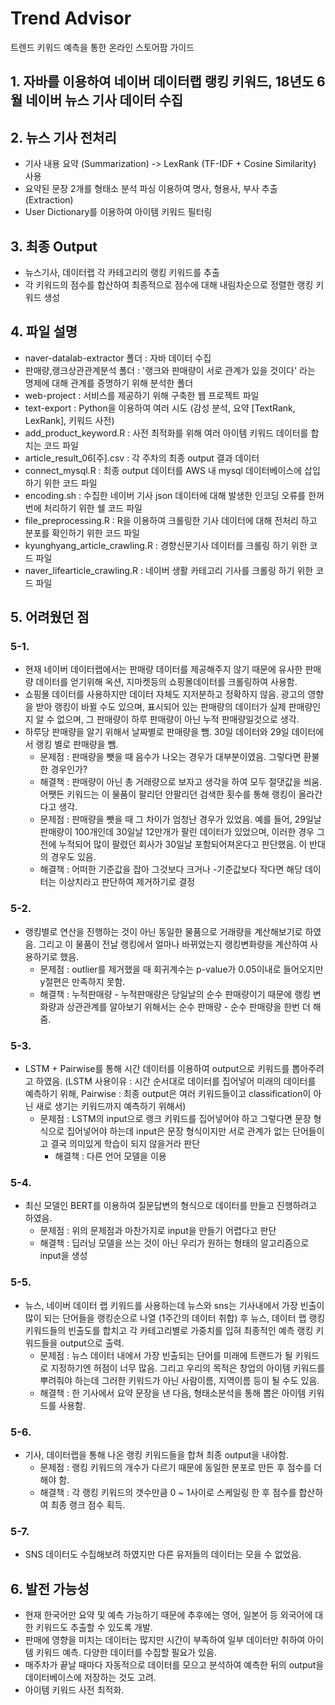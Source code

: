 # Trend Advisor
트렌드 키워드 예측을 통한 온라인 스토어팜 가이드

## 1. 자바를 이용하여 네이버 데이터랩 랭킹 키워드, 18년도 6월 네이버 뉴스 기사 데이터 수집

## 2. 뉴스 기사 전처리

- 기사 내용 요약 (Summarization) -> LexRank (TF-IDF + Cosine Similarity) 사용
- 요약된 문장 2개를 형태소 분석 파싱 이용하여 명사, 형용사, 부사 추출 (Extraction)
- User Dictionary를 이용하여 아이템 키워드 필터링

## 3. 최종 Output

- 뉴스기사, 데이터랩 각 카테고리의 랭킹 키워드를 추출
- 각 키워드의 점수를 합산하여 최종적으로 점수에 대해 내림차순으로 정렬한 랭킹 키워드 생성

## 4. 파일 설명

- naver-datalab-extractor 폴더 : 자바 데이터 수집  
- 판매량,랭크상관관계분석 폴더 : '랭크와 판매량이 서로 관계가 있을 것이다' 라는 명제에 대해 관계를 증명하기 위해 분석한 폴더  
- web-project : 서비스를 제공하기 위해 구축한 웹 프로젝트 파일  
- text-export : Python을 이용하여 여러 시도 (감성 분석, 요약 [TextRank, LexRank], 키워드 사전)  
- add_product_keyword.R : 사전 최적화를 위해 여러 아이템 키워드 데이터를 합치는 코드 파일  
- article_result_06[주].csv : 각 주차의 최종 output 결과 데이터  
- connect_mysql.R : 최종 output 데이터를 AWS 내 mysql 데이터베이스에 삽입하기 위한 코드 파일  
- encoding.sh : 수집한 네이버 기사 json 데이터에 대해 발생한 인코딩 오류를 한꺼번에 처리하기 위한 쉘 코드 파일  
- file_preprocessing.R : R을 이용하여 크롤링한 기사 데이터에 대해 전처리 하고 분포를 확인하기 위한 코드 파일  
- kyunghyang_article_crawling.R : 경향신문기사 데이터를 크롤링 하기 위한 코드 파일  
- naver_lifearticle_crawling.R : 네이버 생활 카테고리 기사를 크롤링 하기 위한 코드 파일  
  
## 5. 어려웠던 점

### 5-1.
- 현재 네이버 데이터랩에서는 판매량 데이터를 제공해주지 않기 때문에 유사한 판매량 데이터를 얻기위해 옥션, 지마켓등의 쇼핑몰데이터를 크롤링하여 사용함.
- 쇼핑몰 데이터를 사용하지만 데이터 자체도 지저분하고 정확하지 않음. 광고의 영향을 받아 랭킹이 바뀔 수도 있으며, 표시되어 있는 판매량의 데이터가 실제 판매량인지 알 수 없으며, 그 판매량이 하루 판매량이 아닌 누적 판매량일것으로 생각.
- 하루당 판매량을 알기 위해서 날짜별로 판매량을 뺌. 30일 데이터와 29일 데이터에서 랭킹 별로 판매량을 뺌.
     - 문제점 : 판매량을 뺏을 때 음수가 나오는 경우가 대부분이였음. 그렇다면 환불한 경우인가?
     - 해결책 : 판매량이 아닌 총 거래량으로 보자고 생각을 하여 모두 절댓값을 씌움. 어쨋든 키워드는 이 물품이 팔리던 안팔리던 검색한 횟수를 통해 랭킹이 올라간다고 생각.
     - 문제점 : 판매량을 뺏을 때 그 차이가 엄청난 경우가 있었음. 예를 들어, 29일날 판매량이 100개인데 30일날 12만개가 팔린 데이터가 있었으며, 이러한 경우 그 전에 누적되어 많이 팔렸던 회사가 30일날 포함되어져온다고 판단했음. 이 반대의 경우도 있음.
     - 해결책 : 어떠한 기준값을 잡아 그것보다 크거나 -기준값보다 작다면 해당 데이터는 이상치라고 판단하여 제거하기로 결정  
     
### 5-2.
- 랭킹별로 연산을 진행하는 것이 아닌 동일한 물품으로 거래량을 계산해보기로 하였음. 그리고 이 물품이 전날 랭킹에서 얼마나 바뀌었는지 랭킹변화량을 계산하여 사용하기로 했음. 
     - 문제점 : outlier를 제거했을 때 회귀계수는 p-value가 0.05이내로 들어오지만 y절편은 만족하지 못함.
     - 해결책 : 누적판매량 - 누적판매량은 당일날의 순수 판매량이기 때문에 랭킹 변화량과 상관관계를 알아보기 위해서는 순수 판매량 - 순수 판매량을 한번 더 해줌.

### 5-3.
- LSTM + Pairwise를 통해 시간 데이터를 이용하여 output으로 키워드를 뽑아주려고 하였음. (LSTM 사용이유 : 시간 순서대로 데이터를 집어넣어 미래의 데이터를 예측하기 위해, Pairwise : 최종 output은 여러 키워드들이고 classification이 아닌 새로 생기는 키워드까지 예측하기 위해서)
  - 문제점 : LSTM의 input으로 랭크 키워드를 집어넣어야 하고 그렇다면 문장 형식으로 집어넣어야 하는데 input은 문장 형식이지만 서로 관계가 없는 단어들이고 결국 의미있게 학습이 되지 않을거라 판단
	- 해결책 : 다른 언어 모델을 이용
 
### 5-4.
- 최신 모델인 BERT를 이용하여 질문답변의 형식으로 데이터를 만들고 진행하려고 하였음.
	- 문제점 : 위의 문제점과 마찬가지로 input을 만들기 어렵다고 판단
	- 해결책 : 딥러닝 모델을 쓰는 것이 아닌 우리가 원하는 형태의 알고리즘으로 input을 생성

### 5-5.
- 뉴스, 네이버 데이터 랩 키워드를 사용하는데 뉴스와 sns는 기사내에서 가장 빈출이 많이 되는 단어들을 랭킹순으로 나열 (1주간의 데이터 취합) 후 뉴스, 데이터 랩 랭킹 키워드들의 빈출도를 합치고 각 카테고리별로 가중치를 입혀 최종적인 예측 랭킹 키워드들을 output으로 출력.
	- 문제점 : 뉴스 데이터 내에서 가장 빈출되는 단어를 미래에 트랜드가 될 키워드로 지정하기엔 허점이 너무 많음. 그리고 우리의 목적은 창업의 아이템 키워드를 뿌려줘야 하는데 그러한 키워드가 아닌 사람이름, 지역이름 등이 될 수도 있음.
	- 해결책 : 한 기사에서 요약 문장을 낸 다음, 형태소분석을 통해 뽑은 아이템 키워드를 사용함.
  
### 5-6.
- 기사, 데이터랩을 통해 나온 랭킹 키워드들을 합쳐 최종 output을 내야함.
	- 문제점 : 랭킹 키워드의 개수가 다르기 때문에 동일한 분포로 만든 후 점수를 더해야 함.
	- 해결책 : 각 랭킹 키워드의 갯수만큼 0 ~ 1사이로 스케일링 한 후 점수를 합산하여 최종 랭크 점수 획득.
  
### 5-7.
- SNS 데이터도 수집해보려 하였지만 다른 유저들의 데이터는 모을 수 없었음.

## 6. 발전 가능성
- 현재 한국어만 요약 및 예측 가능하기 때문에 추후에는 영어, 일본어 등 외국어에 대한 키워드도 추출할 수 있도록 개발.
- 판매에 영향을 미치는 데이터는 많지만 시간이 부족하여 일부 데이터만 취하여 아이템 키워드 예측. 다양한 데이터를 수집할 필요가 있음.
- 매주차가 끝날 때마다 자동적으로 데이터를 모으고 분석하여 예측한 뒤의 output을 데이터베이스에 저장하는 것도 고려.
- 아이템 키워드 사전 최적화.

